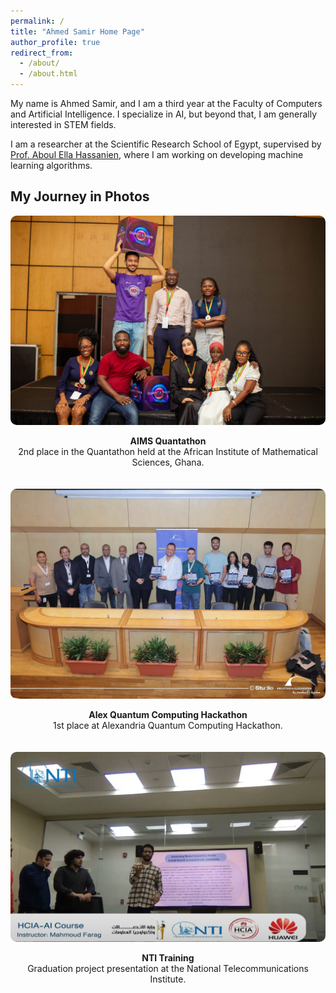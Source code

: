 ```yaml
---
permalink: /
title: "Ahmed Samir Home Page"
author_profile: true
redirect_from: 
  - /about/
  - /about.html
---
```


My name is Ahmed Samir, and I am a third year at the Faculty of Computers and Artificial Intelligence. I specialize in AI, but beyond that, I am generally interested in STEM fields.

I am a researcher at the Scientific Research School of Egypt, supervised by [Prof. Aboul Ella Hassanien](https://scholar.google.com/citations?user=aZ6bcngAAAAJ&hl=en), where I am working on developing machine learning algorithms.

## My Journey in Photos

<div style="display: flex; flex-wrap: wrap; gap: 20px;">

  <div style="flex: 1; min-width: 250px; text-align: center;">
    <img src="/images/aims-quantathon.jpeg" alt="AIMS Quantathon" style="width:100%; border-radius:10px;">
    <p><b>AIMS Quantathon</b><br/>2nd place in the Quantathon held at the African Institute of Mathematical Sciences, Ghana.</p>
  </div>

  <div style="flex: 1; min-width: 250px; text-align: center;">
    <img src="/images/alex-quantum-hackathon.webp" alt="Alex Hackathon" style="width:100%; border-radius:10px;">
    <p><b>Alex Quantum Computing Hackathon</b><br/>1st place at Alexandria Quantum Computing Hackathon.</p>
  </div>

  <div style="flex: 1; min-width: 250px; text-align: center;">
    <img src="/images/nti-training.jpg" alt="NTI Training" style="width:100%; border-radius:10px;">
    <p><b>NTI Training</b><br/>Graduation project presentation at the National Telecommunications Institute.</p>
  </div>

</div>
